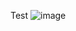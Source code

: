 Test
![image](https://user-images.githubusercontent.com/100074935/182993815-2eb1c008-1d67-4a82-a194-2553420cd27c.png)

